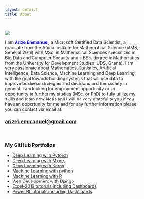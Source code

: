 ```yaml
---
layout: default
title: About
---
```

<br style="margin-top:10px">
<div class="w3-card w3-border  w3-border-blue w3-round-jumbo">
 <div class="w3-left w3-margin-right" style="width:15%">
<img  class="w3-round-jumbo" src="{{"assets/images/arize.jpg"| relative_url}}">

</div>
<p style='margin-right:60px'>
I am <b style="color:blue;">Arize Emmanuel</b>, a Microsoft Certified Data Scientist, a graduate from the Africa Institute for Mathematical Science (AIMS, Senegal 2019) with MSc. in Mathematical Sciences specialized in Big Data and Computer Security and a BSc. degree in Mathematics from the University for Development Studies (UDS, Ghana). I am very passionate about Mathematics, Statistics, Artificial Intelligence, Data Science, Machine Learning and Deep Learning, with the goal towards building systems that will use data to improve business strategies and decisions and the society in general. I am looking for employment opportunity or an opportunity to further my studies (MSc. or PhD) to fully utilize my skills and learn new ideas and I will be very grateful to you if you have an opportunity for me and for any further information please you can contact via email at:
</p>

<div class="w3-text-blue w3-center" >
<h3 style="color:blue"><a href="mailto:arize1.emmanuel@gmail.com"> arize1.emmanuel@gmail.com</a></h3>
<br>

<h3> <b>My GitHub Portfolios </b></h3>

<ul class="w3-ul">
<li>
<a href="https://github.com/emmanuel-arize/PYTORCH" target="_blank"> Deep Learning with Pytorch</a>
</li>

<li>
<a href="https://github.com/emmanuel-arize/MXNET" target="_blank">Deep Learning with Mxnet</a>
</li>

<li>
<a href="https://github.com/emmanuel-arize/Deep-learning-with-keras" target="_blank"> Deep Learning with  Keras</a>
</li>

<li>
<a href="https://github.com/emmanuel-arize/ml-with-python" target="_blank">Machine Learning with python</a>
</li>

<li>
<a href="https://github.com/emmanuel-arize/R" target="_blank">Machine Learning with R</a>
</li>

<li>
<a href="https://github.com/emmanuel-arize/django-tutorial" target="_blank">Web Development with Django</a>
</li>

<li>
<a href="https://github.com/emmanuel-arize/EXCEL-2016" target="_blank">Excel-2016 tutorials including Dashboards</a>
</li>

<li>
<a href="https://github.com/emmanuel-arize/EXCEL-2016" target="_blank">Power BI tutorials including Dashboards</a>
</li>
</ul>
</div>
</div>
